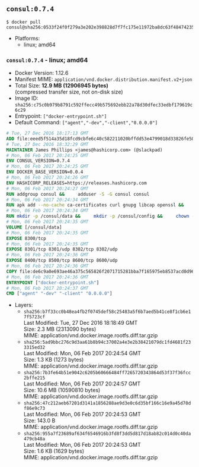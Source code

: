 ## `consul:0.7.4`

```console
$ docker pull consul@sha256:0533f24f0f279a3e202e398828d7f7fc175e11972ba8dc63f48474235b471923
```

-	Platforms:
	-	linux; amd64

### `consul:0.7.4` - linux; amd64

-	Docker Version: 1.12.6
-	Manifest MIME: `application/vnd.docker.distribution.manifest.v2+json`
-	Total Size: **12.9 MB (12906945 bytes)**  
	(compressed transfer size, not on-disk size)
-	Image ID: `sha256:c75c0b979b8791c592ffecc49b575692ebb22a78d30dfec33edbf179619c6c29`
-	Entrypoint: `["docker-entrypoint.sh"]`
-	Default Command: `["agent","-dev","-client","0.0.0.0"]`

```dockerfile
# Tue, 27 Dec 2016 18:17:13 GMT
ADD file:eeed5f514a35d18fcd9cbfe6c40c582211020bffdd53e4799018d33826fe5067 in / 
# Tue, 27 Dec 2016 18:32:29 GMT
MAINTAINER James Phillips <james@hashicorp.com> (@slackpad)
# Mon, 06 Feb 2017 20:24:25 GMT
ENV CONSUL_VERSION=0.7.4
# Mon, 06 Feb 2017 20:24:25 GMT
ENV DOCKER_BASE_VERSION=0.0.4
# Mon, 06 Feb 2017 20:24:26 GMT
ENV HASHICORP_RELEASES=https://releases.hashicorp.com
# Mon, 06 Feb 2017 20:24:27 GMT
RUN addgroup consul &&     adduser -S -G consul consul
# Mon, 06 Feb 2017 20:24:34 GMT
RUN apk add --no-cache ca-certificates curl gnupg libcap openssl &&     gpg --recv-keys 91A6E7F85D05C65630BEF18951852D87348FFC4C &&     mkdir -p /tmp/build &&     cd /tmp/build &&     wget ${HASHICORP_RELEASES}/docker-base/${DOCKER_BASE_VERSION}/docker-base_${DOCKER_BASE_VERSION}_linux_amd64.zip &&     wget ${HASHICORP_RELEASES}/docker-base/${DOCKER_BASE_VERSION}/docker-base_${DOCKER_BASE_VERSION}_SHA256SUMS &&     wget ${HASHICORP_RELEASES}/docker-base/${DOCKER_BASE_VERSION}/docker-base_${DOCKER_BASE_VERSION}_SHA256SUMS.sig &&     gpg --batch --verify docker-base_${DOCKER_BASE_VERSION}_SHA256SUMS.sig docker-base_${DOCKER_BASE_VERSION}_SHA256SUMS &&     grep ${DOCKER_BASE_VERSION}_linux_amd64.zip docker-base_${DOCKER_BASE_VERSION}_SHA256SUMS | sha256sum -c &&     unzip docker-base_${DOCKER_BASE_VERSION}_linux_amd64.zip &&     cp bin/gosu bin/dumb-init /bin &&     wget ${HASHICORP_RELEASES}/consul/${CONSUL_VERSION}/consul_${CONSUL_VERSION}_linux_amd64.zip &&     wget ${HASHICORP_RELEASES}/consul/${CONSUL_VERSION}/consul_${CONSUL_VERSION}_SHA256SUMS &&     wget ${HASHICORP_RELEASES}/consul/${CONSUL_VERSION}/consul_${CONSUL_VERSION}_SHA256SUMS.sig &&     gpg --batch --verify consul_${CONSUL_VERSION}_SHA256SUMS.sig consul_${CONSUL_VERSION}_SHA256SUMS &&     grep consul_${CONSUL_VERSION}_linux_amd64.zip consul_${CONSUL_VERSION}_SHA256SUMS | sha256sum -c &&     unzip -d /bin consul_${CONSUL_VERSION}_linux_amd64.zip &&     cd /tmp &&     rm -rf /tmp/build &&     apk del gnupg openssl &&     rm -rf /root/.gnupg
# Mon, 06 Feb 2017 20:24:34 GMT
RUN mkdir -p /consul/data &&     mkdir -p /consul/config &&     chown -R consul:consul /consul
# Mon, 06 Feb 2017 20:24:35 GMT
VOLUME [/consul/data]
# Mon, 06 Feb 2017 20:24:35 GMT
EXPOSE 8300/tcp
# Mon, 06 Feb 2017 20:24:35 GMT
EXPOSE 8301/tcp 8301/udp 8302/tcp 8302/udp
# Mon, 06 Feb 2017 20:24:36 GMT
EXPOSE 8400/tcp 8500/tcp 8600/tcp 8600/udp
# Mon, 06 Feb 2017 20:24:36 GMT
COPY file:de6c9a0e693ae46a375c565826f2071715281bba7f165975eb8537acd0d96ff4 in /usr/local/bin/docker-entrypoint.sh 
# Mon, 06 Feb 2017 20:24:36 GMT
ENTRYPOINT ["docker-entrypoint.sh"]
# Mon, 06 Feb 2017 20:24:37 GMT
CMD ["agent" "-dev" "-client" "0.0.0.0"]
```

-	Layers:
	-	`sha256:b7f33cc0b48ea4fb2f0745def58c25483a5f6b7aed5b41ce8f1cb6e17f5723cf`  
		Last Modified: Tue, 27 Dec 2016 18:18:49 GMT  
		Size: 2.3 MB (2313090 bytes)  
		MIME: application/vnd.docker.image.rootfs.diff.tar.gzip
	-	`sha256:5ad9bbc276c9d3aa61b8b94c37002a4e3e2b38421079dc1fd4681f233315ed32`  
		Last Modified: Mon, 06 Feb 2017 20:24:54 GMT  
		Size: 1.3 KB (1273 bytes)  
		MIME: application/vnd.docker.image.rootfs.diff.tar.gzip
	-	`sha256:7b3fe64b51e9042c6205b60666484ff7265720343864d53f37f36fcc2bffe215`  
		Last Modified: Mon, 06 Feb 2017 20:24:57 GMT  
		Size: 10.6 MB (10590810 bytes)  
		MIME: application/vnd.docker.image.rootfs.diff.tar.gzip
	-	`sha256:47c212aeb67201d3141a1856288ae9d3e0c6d35bf166c16e9a45d70df86e9c73`  
		Last Modified: Mon, 06 Feb 2017 20:24:53 GMT  
		Size: 143.0 B  
		MIME: application/vnd.docker.image.rootfs.diff.tar.gzip
	-	`sha256:955a7f23689af634f6546916b3fd8f3dd5d817d18ab82c014d0c40da479cb48a`  
		Last Modified: Mon, 06 Feb 2017 20:24:53 GMT  
		Size: 1.6 KB (1629 bytes)  
		MIME: application/vnd.docker.image.rootfs.diff.tar.gzip
